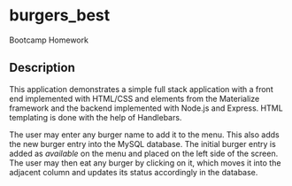 # burgers_best
Bootcamp Homework

## Description

This application demonstrates a simple full stack application with a front end implemented 
with HTML/CSS and elements from the Materialize framework and the backend implemented with 
Node.js and Express. HTML templating is done with the help of Handlebars.

The user may enter any burger name to add it to the menu. This also adds the new burger 
entry into the MySQL database. The initial burger entry is added as *available* on the menu 
and placed on the left side of the screen. The user may then eat any burger by clicking on it,
which moves it into the adjacent column and updates its status accordingly in the database.


